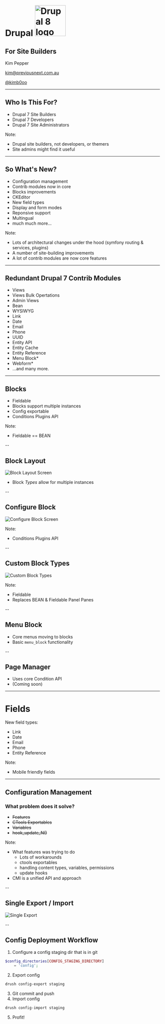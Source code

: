 # Drupal <img src="/images/d8-logo.png" alt="Drupal 8 logo" width="100" style="background:none; border:none; margin: 0; box-shadow: none">

## For Site Builders

Kim Pepper

<kim@previousnext.com.au>

[@kimb0oo](https://twitter.com/kimb0oo)

---

## Who Is This For?

- Drupal 7 Site Builders <!-- .element: class="fragment" data-fragment-index="1" -->
- Drupal 7 Developers <!-- .element: class="fragment" data-fragment-index="2" -->
- Drupal 7 Site Administrators <!-- .element: class="fragment" data-fragment-index="3" -->

Note:
- Drupal site builders, not developers, or themers
- Site admins might find it useful

---

## So What's New?

- Configuration management <!-- .element: class="fragment" data-fragment-index="1" -->
- Contrib modules now in core <!-- .element: class="fragment" data-fragment-index="2" -->
- Blocks improvements  <!-- .element: class="fragment" data-fragment-index="3" -->
- CKEditor  <!-- .element: class="fragment" data-fragment-index="4" -->
- New field types  <!-- .element: class="fragment" data-fragment-index="5" -->
- Display and form modes <!-- .element: class="fragment" data-fragment-index="6" -->
- Reponsive support  <!-- .element: class="fragment" data-fragment-index="7" -->
- Multingual  <!-- .element: class="fragment" data-fragment-index="8" -->
- much much more...  <!-- .element: class="fragment" data-fragment-index="9" -->

Note:
- Lots of architectural changes under the hood (symfony routing & services, plugins)
- A number of site-building improvements
- A lot of contrib modules are now core features

---

## Redundant Drupal 7 Contrib Modules

- Views <!-- .element: class="fragment" data-fragment-index="1" -->
- Views Bulk Opertations <!-- .element: class="fragment" data-fragment-index="2" -->
- Admin Views <!-- .element: class="fragment" data-fragment-index="3" -->
- Bean <!-- .element: class="fragment" data-fragment-index="4" -->
- WYSIWYG <!-- .element: class="fragment" data-fragment-index="5" -->
- Link <!-- .element: class="fragment" data-fragment-index="6" -->
- Date <!-- .element: class="fragment" data-fragment-index="7" -->
- Email <!-- .element: class="fragment" data-fragment-index="8" -->
- Phone <!-- .element: class="fragment" data-fragment-index="9" -->
- UUID <!-- .element: class="fragment" data-fragment-index="10" -->
- Entity API <!-- .element: class="fragment" data-fragment-index="11" -->
- Entity Cache <!-- .element: class="fragment" data-fragment-index="12" -->
- Entity Reference <!-- .element: class="fragment" data-fragment-index="13" -->
- Menu Block* <!-- .element: class="fragment" data-fragment-index="14" -->
- Webform* <!-- .element: class="fragment" data-fragment-index="14" -->
- ...and many more. <!-- .element: class="fragment" data-fragment-index="15" -->

---

## Blocks

- Fieldable
- Blocks support multiple instances
- Config exportable
- Conditions Plugins API

Note:

- Fieldable == BEAN

--

## Block Layout

![Block Layout Screen](/images/blocks/block-layout.png)

- Block _Types_ allow for multiple instances

--

## Configure Block

![Configure Block Screen](/images/blocks/configure-block.png)

Note:

- Conditions Plugins API

--

## Custom Block Types

![Custom Block Types](/images/blocks/custom-block-types.png)

Note:

- Fieldable
- Replaces BEAN & Fieldable Panel Panes

--

## Menu Block

- Core menus moving to blocks
- Basic `menu_block` functionality

--

## Page Manager

- Uses core Condition API
- (Coming soon)

---

# Fields

New field types:

- Link <!-- .element: class="fragment"  -->
- Date <!-- .element: class="fragment"  -->
- Email <!-- .element: class="fragment" -->
- Phone <!-- .element: class="fragment" -->
- Entity Reference <!-- .element: class="fragment" -->

Note:

- Mobile friendly fields

---

## Configuration Management

### What problem does it solve?

- ~~Features~~ <!-- .element: class="fragment" data-fragment-index="1" -->
- ~~CTools Exportables~~ <!-- .element: class="fragment" data-fragment-index="2" -->
- ~~Variables~~ <!-- .element: class="fragment" data-fragment-index="3" -->
- ~~hook_update_N()~~ <!-- .element: class="fragment" data-fragment-index="4" -->

Note:

- What features was trying to do
    - Lots of workarounds
    - ctools exportables
    - handling content types, variables, permissions
    - update hooks
- CMI is a unified API and approach

--

## Single Export / Import

![Single Export](/images/cmi-export.png)

--

## Config Deployment Workflow

1. Configure a config staging dir that is in git<!-- .element: class="fragment" data-fragment-index="1" -->
```php
$config_directories[CONFIG_STAGING_DIRECTORY]
    = 'config';
```
<!-- .element: class="fragment" data-fragment-index="1" -->
2. Export config <!-- .element: class="fragment" data-fragment-index="2" -->
```bash
drush config-export staging
```
<!-- .element: class="fragment" data-fragment-index="2" -->
3. Git commit and push <!-- .element: class="fragment" data-fragment-index="3" -->
4. Import config<!-- .element: class="fragment" data-fragment-index="4" -->
```bash
drush config-import staging
```
<!-- .element: class="fragment" data-fragment-index="4" -->
5. Profit! <!-- .element: class="fragment" data-fragment-index="5" -->


